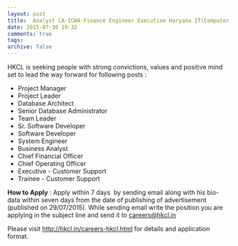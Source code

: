 ```yaml
---
layout: post
title:  Analyst CA-ICWA-Finance Engineer Executive Haryana IT(Computer) MBA MCA Officer Online Public-Sector Trainee
date: 2015-07-30 19:32
comments: true
tags: 
archive: false
---
```

HKCL is seeking people with strong convictions, values and positive mind set to lead the way forward for following posts :

- Project Manager
- Project Leader
- Database Architect
- Senior Database Administrator
- Team Leader
- Sr. Software Developer
- Software Developer
- System Engineer
- Business Analyst
- Chief Financial Officer
- Chief Operating Officer
- Executive - Customer Support
- Trainee - Customer Support

**How to Apply** : Apply within 7 days  by sending email along with his bio-data within seven days from the date of publishing of advertisement (published on 29/07/2015). While sending email write the position you are applying in the subject line and send it to careers@hkcl.in

Please visit <http://hkcl.in/careers-hkcl.html> for details and application format.
 